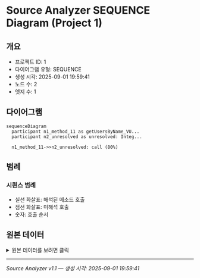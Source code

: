 # Source Analyzer SEQUENCE Diagram (Project 1)

## 개요
- 프로젝트 ID: 1
- 다이어그램 유형: SEQUENCE
- 생성 시각: 2025-09-01 19:59:41
- 노드 수: 2
- 엣지 수: 1

## 다이어그램

```mermaid
sequenceDiagram
  participant n1_method_11 as getUsersByName_VU...
  participant n2_unresolved as unresolved: Integ...

  n1_method_11->>n2_unresolved: call (80%)
```

## 범례

### 시퀀스 범례
- 실선 화살표: 해석된 메소드 호출
- 점선 화살표: 미해석 호출
- 숫자: 호출 순서

## 원본 데이터

<details>
<summary>원본 데이터를 보려면 클릭</summary>

노드 목록 (2)
```json
  method:11: getUsersByName_VULNERABLE() (method)
  unresolved:IntegratedMapper.executeVulnerableQuery: unresolved: IntegratedMapper.executeVulnerableQuery (unresolved)
```

엣지 목록 (1)
```json
  method:11 -> unresolved:IntegratedMapper.executeVulnerableQuery (call)
```

</details>

---
*Source Analyzer v1.1 — 생성 시각: 2025-09-01 19:59:41*